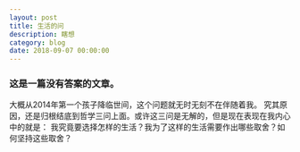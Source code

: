 ```yaml
---
layout: post
title: 生活的问
description: 瞎想
category: blog
date: 2018-09-07 00:00:00
---
```


### 这是一篇没有答案的文章。
大概从2014年第一个孩子降临世间，这个问题就无时无刻不在伴随着我。
究其原因，还是归根结底到哲学三问上面。或许这三问是无解的，但是现在表现在我内心中的就是：
我究竟要选择怎样的生活？我为了这样的生活需要作出哪些取舍？如何坚持这些取舍？

